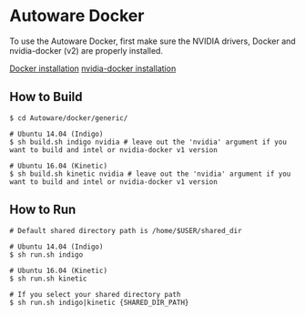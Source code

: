 # Autoware Docker
To use the Autoware Docker, first make sure the NVIDIA drivers, Docker and nvidia-docker (v2) are properly installed.

[Docker installation](https://docs.docker.com/engine/installation/linux/docker-ce/ubuntu/)
[nvidia-docker installation](https://github.com/NVIDIA/nvidia-docker)

## How to Build
```
$ cd Autoware/docker/generic/

# Ubuntu 14.04 (Indigo)
$ sh build.sh indigo nvidia # leave out the 'nvidia' argument if you want to build and intel or nvidia-docker v1 version

# Ubuntu 16.04 (Kinetic)
$ sh build.sh kinetic nvidia # leave out the 'nvidia' argument if you want to build and intel or nvidia-docker v1 version
```

## How to Run
```
# Default shared directory path is /home/$USER/shared_dir

# Ubuntu 14.04 (Indigo)
$ sh run.sh indigo

# Ubuntu 16.04 (Kinetic)
$ sh run.sh kinetic

# If you select your shared directory path
$ sh run.sh indigo|kinetic {SHARED_DIR_PATH}
```

